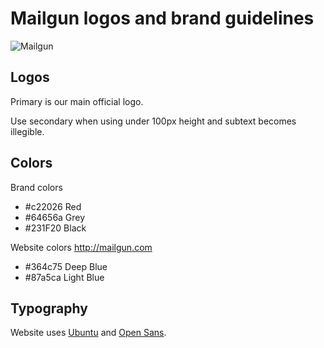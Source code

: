 Mailgun logos and brand guidelines
=====

![Mailgun](https://raw.github.com/mailgun/media/master/Mailgun_Primary.png)

Logos
-----

Primary is our main official logo.

Use secondary when using under 100px height and subtext becomes illegible.

Colors
------

Brand colors

* #c22026 Red
* #64656a Grey
* #231F20 Black

Website colors
http://mailgun.com

* #364c75 Deep Blue
* #87a5ca Light Blue

Typography
----------

Website uses <a href="http://www.google.com/fonts/specimen/Ubuntu">Ubuntu</a> and <a href="http://www.google.com/fonts/specimen/Open+Sans">Open Sans</a>.
